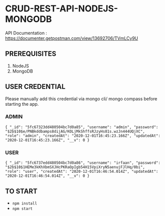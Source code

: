 # CRUD-REST-API-NODEJS-MONGODB

API Documentation : https://documenter.getpostman.com/view/13692706/TVmLCy9U

## PREREQUISITES
1. NodeJS 
2. MongoDB

## USER CREDENTIAL
Please manually add this credential via mongo cli/ mongo compass before starting the app.
### ADMIN
`{
    "_id": "5fc67323dd480504bc7d0a85",
    "username": "admin",
    "password": "$2b$10$e/PNBkddbamps8dijAG/KOLjMkShffsRJzyHs81s.wzJn444UQjXC",
    "role": "admin",
    "createdAt": "2020-12-01T16:45:23.166Z",
    "updatedAt": "2020-12-01T16:45:23.166Z",
    "__v": 0
}`

### USER
`{
    "_id": "5fc6737edd480504bc7d0a86",
    "username": "irfaan",
    "password": "$2b$10$1HEMe3kKhXbmSXJHcPKRaOpIgb54H15VpiXryN5aenujFJlHq/0bi",
    "role": "user",
    "createdAt": "2020-12-01T16:46:54.014Z",
    "updatedAt": "2020-12-01T16:46:54.014Z",
    "__v": 0
}`

## TO START
* `npm install`
* `npm start`
